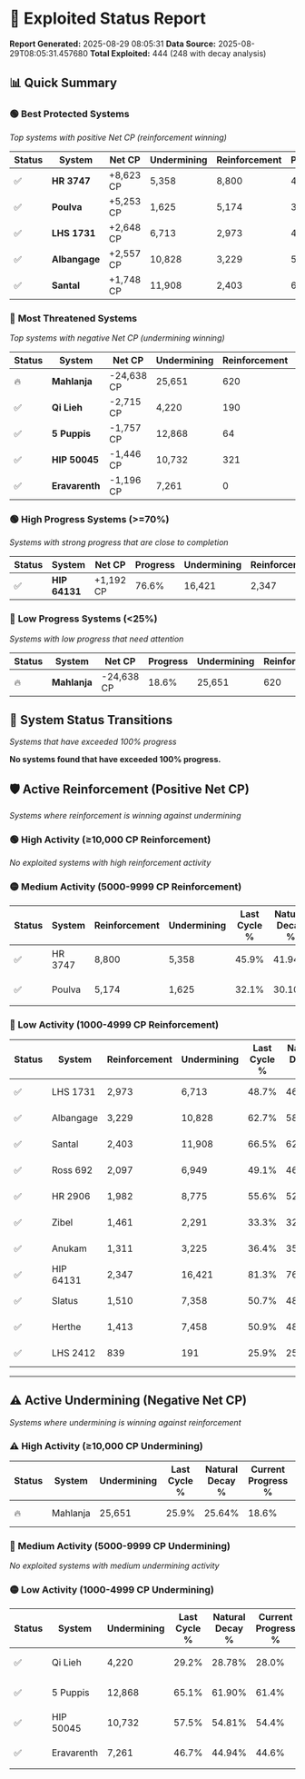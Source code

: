 # 🌟 Exploited Status Report

**Report Generated:** 2025-08-29 08:05:31
**Data Source:** 2025-08-29T08:05:31.457680
**Total Exploited:** 444 (248 with decay analysis)

## 📊 Quick Summary

### 🟢 **Best Protected Systems**
*Top systems with positive Net CP (reinforcement winning)*

| Status | System | Net CP | Undermining | Reinforcement | Progress |
|--------|--------|--------|-------------|---------------|----------|
| ✅ | **HR 3747** | +8,623 CP | 5,358 | 8,800 | 44.4% |
| ✅ | **Poulva** | +5,253 CP | 1,625 | 5,174 | 31.6% |
| ✅ | **LHS 1731** | +2,648 CP | 6,713 | 2,973 | 46.8% |
| ✅ | **Albangage** | +2,557 CP | 10,828 | 3,229 | 59.6% |
| ✅ | **Santal** | +1,748 CP | 11,908 | 2,403 | 63.1% |

### 🔴 **Most Threatened Systems**
*Top systems with negative Net CP (undermining winning)*

| Status | System | Net CP | Undermining | Reinforcement | Progress |
|--------|--------|--------|-------------|---------------|----------|
| 🔥 | **Mahlanja** | -24,638 CP | 25,651 | 620 | 18.6% |
| ✅ | **Qi Lieh** | -2,715 CP | 4,220 | 190 | 28.0% |
| ✅ | **5 Puppis** | -1,757 CP | 12,868 | 64 | 61.4% |
| ✅ | **HIP 50045** | -1,446 CP | 10,732 | 321 | 54.4% |
| ✅ | **Eravarenth** | -1,196 CP | 7,261 | 0 | 44.6% |

### 🟢 **High Progress Systems (>=70%)**
*Systems with strong progress that are close to completion*

| Status | System | Net CP | Progress | Undermining | Reinforcement |
|--------|--------|--------|----------|-------------|---------------|
| ✅ | **HIP 64131** | +1,192 CP | 76.6% | 16,421 | 2,347 |

### 🔴 **Low Progress Systems (<25%)**
*Systems with low progress that need attention*

| Status | System | Net CP | Progress | Undermining | Reinforcement |
|--------|--------|--------|----------|-------------|---------------|
| 🔥 | **Mahlanja** | -24,638 CP | 18.6% | 25,651 | 620 |
## 🔄 System Status Transitions
*Systems that have exceeded 100% progress*

**No systems found that have exceeded 100% progress.**

## 🛡️ Active Reinforcement (Positive Net CP)
*Systems where reinforcement is winning against undermining*

### 🟢 High Activity (≥10,000 CP Reinforcement)

*No exploited systems with high reinforcement activity*

### 🟡 Medium Activity (5000-9999 CP Reinforcement)

| Status | System | Reinforcement | Undermining | Last Cycle % | Natural Decay % | Current Progress % | Current CP | Net CP | Activity |
|--------|--------|---------------|-------------|--------------|-----------------|-------------------|------------|--------|----------|
| ✅ | HR 3747 | 8,800 | 5,358 | 45.9% | 41.94% | 44.4% | 155,400 | +8,623 | 🟡 Medium Reinforcement |
| ✅ | Poulva | 5,174 | 1,625 | 32.1% | 30.10% | 31.6% | 110,600 | +5,253 | 🟡 Medium Reinforcement |

### 🔴 Low Activity (1000-4999 CP Reinforcement)

| Status | System | Reinforcement | Undermining | Last Cycle % | Natural Decay % | Current Progress % | Current CP | Net CP | Activity |
|--------|--------|---------------|-------------|--------------|-----------------|-------------------|------------|--------|----------|
| ✅ | LHS 1731 | 2,973 | 6,713 | 48.7% | 46.04% | 46.8% | 163,800 | +2,648 | 🔵 Low Reinforcement |
| ✅ | Albangage | 3,229 | 10,828 | 62.7% | 58.87% | 59.6% | 208,600 | +2,557 | 🔵 Low Reinforcement |
| ✅ | Santal | 2,403 | 11,908 | 66.5% | 62.60% | 63.1% | 220,850 | +1,748 | 🔵 Low Reinforcement |
| ✅ | Ross 692 | 2,097 | 6,949 | 49.1% | 46.61% | 47.1% | 164,850 | +1,704 | 🔵 Low Reinforcement |
| ✅ | HR 2906 | 1,982 | 8,775 | 55.6% | 52.66% | 53.1% | 185,850 | +1,539 | 🔵 Low Reinforcement |
| ✅ | Zibel | 1,461 | 2,291 | 33.3% | 32.18% | 32.6% | 114,100 | +1,484 | 🔵 Low Reinforcement |
| ✅ | Anukam | 1,311 | 3,225 | 36.4% | 35.14% | 35.5% | 124,250 | +1,270 | 🔵 Low Reinforcement |
| ✅ | HIP 64131 | 2,347 | 16,421 | 81.3% | 76.26% | 76.6% | 268,099 | +1,192 | 🔵 Low Reinforcement |
| ✅ | Slatus | 1,510 | 7,358 | 50.7% | 48.26% | 48.6% | 170,100 | +1,191 | 🔵 Low Reinforcement |
| ✅ | Herthe | 1,413 | 7,458 | 50.9% | 48.50% | 48.8% | 170,800 | +1,064 | 🔵 Low Reinforcement |
| ✅ | LHS 2412 | 839 | 191 | 25.9% | 25.51% | 25.8% | 90,300 | +1,004 | 🔵 Low Reinforcement |


---

## ⚠️ Active Undermining (Negative Net CP)
*Systems where undermining is winning against reinforcement*

### ⚠️ High Activity (≥10,000 CP Undermining)

| Status | System | Undermining | Last Cycle % | Natural Decay % | Current Progress % | Reinforcement | Current CP | Net CP | Activity |
|--------|--------|-------------|--------------|-----------------|-------------------|---------------|------------|--------|----------|
| 🔥 | Mahlanja | 25,651 | 25.9% | 25.64% | 18.6% | 620 | 65,100 | -24,638 | ⚠️ High Undermining |

### 🔶 Medium Activity (5000-9999 CP Undermining)

*No exploited systems with medium undermining activity*

### 🟡 Low Activity (1000-4999 CP Undermining)

| Status | System | Undermining | Last Cycle % | Natural Decay % | Current Progress % | Reinforcement | Current CP | Net CP | Activity |
|--------|--------|-------------|--------------|-----------------|-------------------|---------------|------------|--------|----------|
| ✅ | Qi Lieh | 4,220 | 29.2% | 28.78% | 28.0% | 190 | 98,000 | -2,715 | 🟡 Low Undermining |
| ✅ | 5 Puppis | 12,868 | 65.1% | 61.90% | 61.4% | 64 | 214,900 | -1,757 | 🟡 Low Undermining |
| ✅ | HIP 50045 | 10,732 | 57.5% | 54.81% | 54.4% | 321 | 190,400 | -1,446 | 🟡 Low Undermining |
| ✅ | Eravarenth | 7,261 | 46.7% | 44.94% | 44.6% | 0 | 156,100 | -1,196 | 🟡 Low Undermining |
